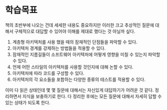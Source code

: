 # 학습목표

책의 초반부에 나오는 건데 세세한 내용도 중요하지만 이러한 크고 추상적인 질문에 대해서 구체적으로 대답할 수 있어야 이해를 제대로 했다는 것 아닐까 싶다.



1. 계층형 아키텍처를 사용 했을 때의 잠재적인 단점들을 파악할 수 있다.
2. 아키텍처 경계를 강제하는 방법들을 적용할 수 있다.
3. 잠재적인 지름길들이 소프트웨어 아키텍처에 어떻게 영향을 미칠 수 있는지 파악할 수 있다.
4. 언제 어떤 스타일의 아키텍처를 사용할 것인지에 대해 논할 수 있다.
5. 아키텍처에 따라 코드를 구성할 수 있다.
6. 아키텍처의 각 요소들을 포함하는 다양한 종류의 테스트를 적용할 수 있다.



이미 다 읽은 상태인데 몇 몇 질문에 대해서는 자신있게 대답하기가 어려운 것 같다. 정리하면서 지식을 보충하기로 한다. 다 정리한 후에는 모든 질문에 대해서 자세히 답할 수 있는 상태가 되도록 한다.
